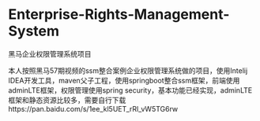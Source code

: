 # Enterprise-Rights-Management-System
黑马企业权限管理系统项目

本人按照黑马57期视频的ssm整合案例企业权限管理系统做的项目，使用Intelij IDEA开发工具，maven父子工程，使用springboot整合ssm框架，前端使用adminLTE框架，权限管理使用spring security，基本功能已经实现，adminLTE框架和静态资源比较多，需要自行下载https://pan.baidu.com/s/1ee_kl5UET_rRl_vW5TG6rw
